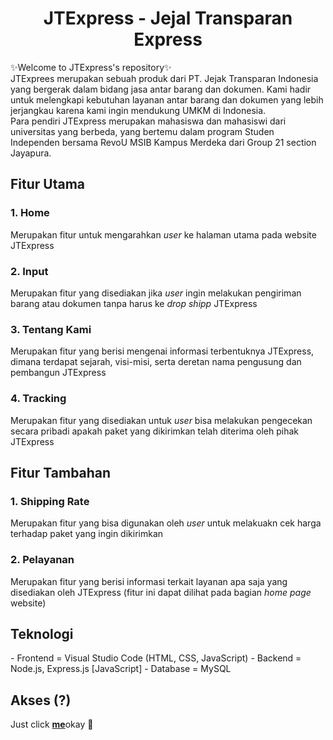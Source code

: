 <div>
  <h1 align="center">JTExpress - Jejal Transparan Express</h2>

✨Welcome to JTExpress's repository✨
<br>
JTExprees merupakan sebuah produk dari PT. Jejak Transparan Indonesia yang bergerak dalam bidang jasa antar barang dan dokumen. Kami hadir untuk melengkapi kebutuhan layanan antar barang dan dokumen yang lebih jerjangkau karena kami ingin mendukung UMKM di Indonesia. 
<br>
Para pendiri JTExpress merupakan mahasiswa dan mahasiswi dari universitas yang berbeda, yang bertemu dalam program Studen Independen bersama RevoU MSIB Kampus Merdeka dari Group 21 section Jayapura.
</div>

<div>
  <h2 align>Fitur Utama</h2>
  <h3>1. Home</h3>
Merupakan fitur untuk mengarahkan <i>user</i> ke halaman utama pada website JTExpress
  <h3>2. Input</h3>
Merupakan fitur yang disediakan jika <i>user</i> ingin melakukan pengiriman barang atau dokumen tanpa harus ke <i>drop shipp</i> JTExpress
  <h3>3. Tentang Kami</h3>
Merupakan fitur yang berisi mengenai informasi terbentuknya JTExpress, dimana terdapat sejarah, visi-misi, serta deretan nama pengusung dan pembangun JTExpress
  <h3>4. Tracking</h3>
Merupakan fitur yang disediakan untuk <i>user</i> bisa melakukan pengecekan secara pribadi apakah paket yang dikirimkan telah diterima oleh pihak JTExpress
</div>
<div>
  <h2 align>Fitur Tambahan</h2>
  <h3>1. Shipping Rate</h3>
Merupakan fitur yang bisa digunakan oleh <i>user</i> untuk melakuakn cek harga terhadap paket yang ingin dikirimkan
  <h3>2. Pelayanan</h3>
Merupakan fitur yang berisi informasi terkait layanan apa saja yang disediakan oleh JTExpress
(fitur ini dapat dilihat pada bagian <i>home page</i> website)

<div>
  <h2 align>Teknologi</h2>
- Frontend = Visual Studio Code (HTML, CSS, JavaScript)
- Backend = Node.js, Express.js [JavaScript]
- Database = MySQL
</div>

<div>
  <h2 align>Akses (?)</h2>
Just click <a href="https://kampus-merdeka-software-engineering.github.io/FE-Jayapura-21/"><b>me</b></a>okay 🤗
<br>
<a>
</div>